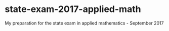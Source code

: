 # state-exam-2017-applied-math
My preparation for the state exam in applied mathematics - September 2017

